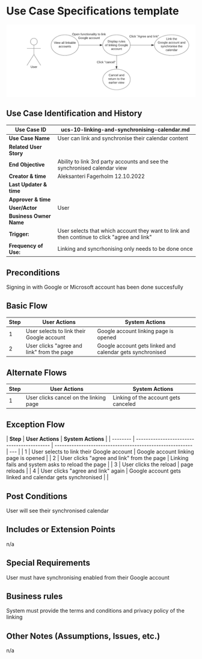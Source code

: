 # Use Case Specifications template

![ucs-5](rendered-diagrams/ucs-10.png)

## Use Case Identification and History

| **Use Case ID**         | ucs-10-linking-and-synchronising-calendar.md                                                  |
| ----------------------- | --------------------------------------------------------------------------------------------- |
| **Use Case Name**       | User can link and synchronise their calendar content                                          |
| **Related User Story**  |                                                                                               |
| **End Objective**       | Ability to link 3rd party accounts and see the synchronised calendar view                     |
| **Creator & time**      | Aleksanteri Fagerholm 12.10.2022                                                              |
| **Last Updater & time** |                                                                                               |
| **Approver & time**     |                                                                                               |
| **User/Actor**          | User                                                                                          |
| **Business Owner Name** |                                                                                               |
| **Trigger:**            | User selects that which account they want to link and then continue to click "agree and link" |
| **Frequency of Use:**   | Linking and syncrhonising only needs to be done once                                          |

## Preconditions

Signing in with Google or Microsoft account has been done succesfully

## Basic Flow

| **Step** | **User Actions**                           | **System Actions**                                        |
| -------- | ------------------------------------------ | --------------------------------------------------------- |
| 1        | User selects to link their Google account  | Google account linking page is opened                     |
| 2        | User clicks "agree and link" from the page | Google account gets linked and calendar gets synchronised |

## Alternate Flows

| **Step** | **User Actions**                       | **System Actions**                   |
| -------- | -------------------------------------- | ------------------------------------ |
| 1        | User clicks cancel on the linking page | Linking of the account gets canceled |

## Exception Flow

| **Step** | **User Actions**                           | **System Actions**                                        |
| -------- | ------------------------------------------ | --------------------------------------------------------- | --- |
| 1        | User selects to link their Google account  | Google account linking page is opened                     |
| 2        | User clicks "agree and link" from the page | Linking fails and system asks to reload the page          |
| 3        | User clicks the reload                     | page reloads                                              |
| 4        | User clicks "agree and link" again         | Google account gets linked and calendar gets synchronised |     |

## Post Conditions

User will see their synchronised calendar

## Includes or Extension Points

n/a

## Special Requirements

User must have synchronising enabled from their Google account

## Business rules

System must provide the terms and conditions and privacy policy of the linking

## Other Notes (Assumptions, Issues, etc.)

n/a
